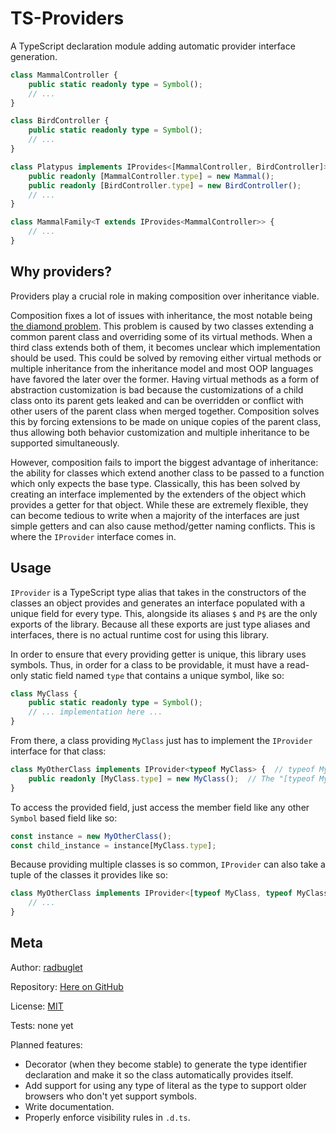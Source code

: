 # TS-Providers

A TypeScript declaration module adding automatic provider interface generation.

```typescript
class MammalController {
    public static readonly type = Symbol();
    // ...
}

class BirdController {
    public static readonly type = Symbol();
    // ...
}

class Platypus implements IProvides<[MammalController, BirdController]> {
    public readonly [MammalController.type] = new Mammal();
    public readonly [BirdController.type] = new BirdController();
    // ...
}

class MammalFamily<T extends IProvides<MammalController>> {
    // ...
}
```

## Why providers?

Providers play a crucial role in making composition over inheritance viable.

Composition fixes a lot of issues with inheritance, the most notable being [the diamond problem](https://en.wikipedia.org/wiki/Multiple_inheritance#The_diamond_problem). This problem is caused by two classes extending a common parent class and overriding some of its virtual methods. When a third class extends both of them, it becomes unclear which implementation should be used. This could be solved by removing either virtual methods or multiple inheritance from the inheritance model and most OOP languages have favored the later over the former. Having virtual methods as a form of abstraction customization is bad because the customizations of a child class onto its parent gets leaked and can be overridden or conflict with other users of the parent class when merged together. Composition solves this by forcing extensions to be made on unique copies of the parent class, thus allowing both behavior customization and multiple inheritance to be supported simultaneously.

However, composition fails to import the biggest advantage of inheritance: the ability for classes which extend another class to be passed to a function which only expects the base type. Classically, this has been solved by creating an interface implemented by the extenders of the object which provides a getter for that object. While these are extremely flexible, they can become tedious to write when a majority of the interfaces are just simple getters and can also cause method/getter naming conflicts. This is where the `IProvider` interface comes in.

## Usage

`IProvider` is a TypeScript type alias that takes in the constructors of the classes an object provides and generates an interface populated with a unique field for every type. This, alongside its aliases `$` and `P$` are the only exports of the library. Because all these exports are just type aliases and interfaces, there is no actual runtime cost for using this library.

In order to ensure that every providing getter is unique, this library uses symbols. Thus, in order for a class to be providable, it must have a read-only static field named `type` that contains a unique symbol, like so:

```typescript
class MyClass {
	public static readonly type = Symbol();
    // ... implementation here ...
}
```

From there, a class providing `MyClass` just has to implement the `IProvider` interface for that class:

```typescript
class MyOtherClass implements IProvider<typeof MyClass> {  // typeof MyClass refers to the class type instead of the instance type.
    public readonly [MyClass.type] = new MyClass();  // The "[typeof MyClass.type]: MyClass" interface member can be implemented using a field or a getter.
}
```

To access the provided field, just access the member field like any other `Symbol` based field like so:

```typescript
const instance = new MyOtherClass();
const child_instance = instance[MyClass.type];
```

Because providing multiple classes is so common, `IProvider` can also take a tuple of the classes it provides like so:

```typescript
class MyOtherClass implements IProvider<[typeof MyClass, typeof MyClass2]> {  // This is equivalent to IProvider<typeof MyClass> & IProvider<typeof MyClass2>
    // ...
}
```

## Meta

Author: [radbuglet](https://github.com/radbuglet)

Repository: [Here on GitHub](https://github.com/radbuglet/Providers)

License: [MIT](https://github.com/Radbuglet/Providers/blob/master/LICENSE)

Tests: none yet

Planned features:

- Decorator (when they become stable) to generate the type identifier declaration and make it so the class automatically provides itself.
- Add support for using any type of literal as the type to support older browsers who don't yet support symbols.
- Write documentation.
- Properly enforce visibility rules in `.d.ts`.